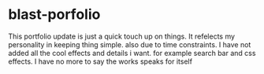 # blast-porfolio

This portfolio update is just a quick touch up on things.
It refelects my personality in keeping thing simple.
also due to time constraints. I have not added all the cool effects and
details i want. for example search bar and css effects.
I have no more to say the works speaks for itself
